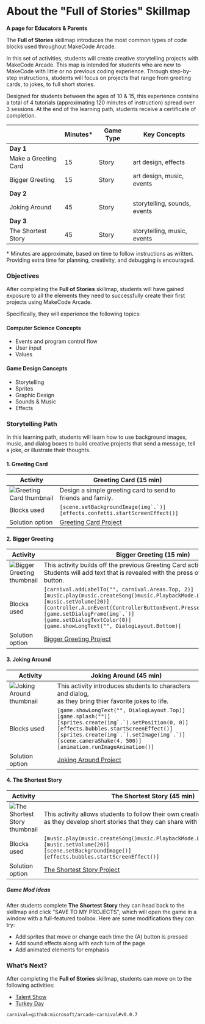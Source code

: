 # About the "Full of Stories" Skillmap

**A page for Educators & Parents**

The **Full of Stories** skillmap introduces the most common types of code blocks used throughout MakeCode Arcade.

In this set of activities, students will create creative storytelling projects with MakeCode Arcade.  This map is intended for students who are new to MakeCode with little or no previous coding experience.  Through step-by-step instructions, students will focus on projects that range from greeting cards, to jokes, to full short stories.

Designed for students between the ages of 10 & 15, this experience contains a total of 4 tutorials (approximating 120 minutes of instruction) spread over 3 sessions.  At the end of the learning path, students receive a certificate of completion.

|                 | Minutes* | Game Type | Key Concepts |
| --------------- | -------- | --------- | ------------ |
| **Day 1**           |          |           |              |
| Make a Greeting Card | 15 | Story | art design, effects |
| Bigger Greeting | 15 | Story | art design, music, events |
| **Day 2**           |          |           |              |
| Joking Around   | 45 | Story | storytelling, sounds, events |
| **Day 3**           |          |           |              |
| The Shortest Story    | 45  | Story | storytelling, music, events |

\* Minutes are approximate, based on time to follow instructions as written. Providing extra time for planning, creativity, and debugging is encouraged.

### Objectives

After completing the **Full of Stories** skillmap, students will have gained exposure to all the elements they need to successfully create their first projects using MakeCode Arcade.

Specifically, they will experience the following topics:

#### Computer Science Concepts

- Events and program control flow
- User input
- Values

#### Game Design Concepts

- Storytelling
- Sprites
- Graphic Design
- Sounds & Music
- Effects


### Storytelling Path

In this learning path, students will learn how to use background images, music, and dialog boxes to build creative projects that send a message, tell a joke, or illustrate their thoughts.

#### 1. Greeting Card

| Activity | Greeting Card (15 min) |
|---|---|
| ![Greeting Card thumbnail](/static/skillmap/map-info/greeting-card.png) | Design a simple greeting card to send to friends and family. |
| Blocks used | ``[scene.setBackgroundImage(img`.`)]`` <br/> ``[effects.confetti.startScreenEffect()]``|
| Solution option | [Greeting Card Project](https://arcade.makecode.com/S21073-89960-25393-61916) |

#### 2. Bigger Greeting

| Activity | Bigger Greeting (15 min) |
|---|---|
| ![Bigger Greeting thumbnail](/static/skillmap/map-info/bigger-greeting.png) | This activity builds off the previous Greeting Card activity.<br/>Students will add text that is revealed with the press of a &nbsp;<br/>button. |
| Blocks used | ``[carnival.addLabelTo("", carnival.Areas.Top, 2)]`` <br/> ``[music.play(music.createSong()music.PlaybackMode.LoopingInBackground)]`` <br/> ``[music.setVolume(20)]``<br/> ``[controller.A.onEvent(ControllerButtonEvent.Pressed, function () {})]`` <br/> ``[game.setDialogFrame(img`.`)]`` <br/> ``[game.setDialogTextColor(0)]`` <br/> ``[game.showLongText("", DialogLayout.Bottom)]`` |
| Solution option | [Bigger Greeting Project](https://arcade.makecode.com/S38456-47249-27054-15853) |

#### 3. Joking Around

| Activity | Joking Around (45 min) |
|---|---|
| ![Joking Around thumbnail](/static/skillmap/map-info/joking-around.png) | This activity introduces students to characters and dialog,<br/>as they bring thier favorite jokes to life. |
| Blocks used | ``[game.showLongText("", DialogLayout.Top)]`` <br/> ``[game.splash("")]`` <br/> ``[sprites.create(img`.`).setPosition(0, 0)]`` <br/> ``[effects.bubbles.startScreenEffect()]`` <br/> ``[sprites.create(img`.`).setImage(img`.`)]`` <br/> ``[scene.cameraShake(4, 500)]`` <br/> ``[animation.runImageAnimation()]``|
| Solution option | [Joking Around Project](https://arcade.makecode.com/S05893-52939-88219-32873) |


#### 4. The Shortest Story

| Activity | The Shortest Story (45 min) |
|---|---|
| ![The Shortest Story thumbnail](/static/skillmap/map-info/short-story.png) | This activity allows students to follow their own creativity, <br/> as they develop short stories that they can share with friends. |
| Blocks used | ``[music.play(music.createSong()music.PlaybackMode.LoopingInBackground)]`` <br/> ``[music.setVolume(20)]`` <br/> ``[scene.setBackgroundImage()]`` <br/> ``[effects.bubbles.startScreenEffect()]`` |
| Solution option | [The Shortest Story Project](https://arcade.makecode.com/S33219-62880-94664-42434) |


##### Game Mod Ideas

After students complete **The Shortest Story** they can head back to the skillmap and click "SAVE TO MY PROJECTS", which will open the game in a window with a full-featured toolbox. Here are some modifications they can try:

- Add sprites that move or change each time the (A) button is pressed
- Add sound effects along with each turn of the page
- Add animated elements for emphasis


### What’s Next?

After completing the **Full of Stories** skillmap, students can move on to the following activities:

* [Talent Show](https://arcade.makecode.com/--skillmap#docs:/skillmap/star)
* [Turkey Day](https://arcade.makecode.com/--skillmap#docs:/skillmap/turkey)



```package
carnival=github:microsoft/arcade-carnival#v0.0.7
```